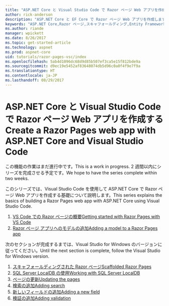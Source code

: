 ```yaml
---
title: "ASP.NET Core と Visual Studio Code で Razor ページ Web アプリを作成する"
author: rick-anderson
description: "ASP.NET Core と EF Core で Razor ページ Web アプリを作成します。"
keywords: "ASP.NET Core,Razor ページ,スキャフォールディング,Entity Framework Core,EF,EF Core,データベース,Code,Visual Studio Code"
ms.author: riande
manager: wpickett
ms.date: 8/26/2017
ms.topic: get-started-article
ms.technology: aspnet
ms.prod: aspnet-core
uid: tutorials/razor-pages-vsc/index
ms.openlocfilehash: 5ab4d1096dc68d9d85b507ef3ca5e15f812bde9a
ms.sourcegitcommit: d9ec19e5452af83648074db5d96c0a0f4f9e7f9a
ms.translationtype: HT
ms.contentlocale: ja-JP
ms.lasthandoff: 08/29/2017
---
```

# <a name="create-a-razor-pages-web-app-with-aspnet-core-and-visual-studio-code"></a><span data-ttu-id="e4152-104">ASP.NET Core と Visual Studio Code で Razor ページ Web アプリを作成する</span><span class="sxs-lookup"><span data-stu-id="e4152-104">Create a Razor Pages web app with ASP.NET Core and Visual Studio Code</span></span>

<span data-ttu-id="e4152-105">この機能の作業はまだ進行中です。</span><span class="sxs-lookup"><span data-stu-id="e4152-105">This is a work in progress.</span></span> <span data-ttu-id="e4152-106">2 週間以内にシリーズを完成させる予定です。</span><span class="sxs-lookup"><span data-stu-id="e4152-106">We hope to have the series complete within two weeks.</span></span>

<span data-ttu-id="e4152-107">このシリーズでは、Visual Studio Code を使用して ASP.NET Core で Razor ページ Web アプリを作成する基礎について説明します。</span><span class="sxs-lookup"><span data-stu-id="e4152-107">This series explains the basics of building a Razor Pages web app with ASP.NET Core using Visual Studio Code.</span></span>

1. [<span data-ttu-id="e4152-108">VS Code での Razor ページの概要</span><span class="sxs-lookup"><span data-stu-id="e4152-108">Getting started with Razor Pages with VS Code</span></span>](xref:tutorials/razor-pages-vsc/razor-pages-start)
1. [<span data-ttu-id="e4152-109">Razor ページ アプリへのモデルの追加</span><span class="sxs-lookup"><span data-stu-id="e4152-109">Adding a model to a Razor Pages app</span></span>](xref:tutorials/razor-pages-vsc/model)

<span data-ttu-id="e4152-110">次のセクションが完成するまでは、Visual Studio for Windows のバージョンに従ってください。</span><span class="sxs-lookup"><span data-stu-id="e4152-110">Until the next section is complete, follow the Visual Studio for Windows version.</span></span>


1. [<span data-ttu-id="e4152-111">スキャフォールディングされた Razor ページ</span><span class="sxs-lookup"><span data-stu-id="e4152-111">Scaffolded Razor Pages</span></span>](xref:tutorials/razor-pages/page)
1. [<span data-ttu-id="e4152-112">SQL Server LocalDB の使用</span><span class="sxs-lookup"><span data-stu-id="e4152-112">Working with SQL Server LocalDB</span></span>](xref:tutorials/razor-pages/sql)
1. [<span data-ttu-id="e4152-113">ページの更新</span><span class="sxs-lookup"><span data-stu-id="e4152-113">Updating the pages</span></span>](xref:tutorials/razor-pages/da1)
1. [<span data-ttu-id="e4152-114">検索の追加</span><span class="sxs-lookup"><span data-stu-id="e4152-114">Adding search</span></span>](xref:tutorials/razor-pages/search)
1. [<span data-ttu-id="e4152-115">新しいフィールドの追加</span><span class="sxs-lookup"><span data-stu-id="e4152-115">Adding a new field</span></span>](xref:tutorials/razor-pages/new-field)
1. [<span data-ttu-id="e4152-116">検証の追加</span><span class="sxs-lookup"><span data-stu-id="e4152-116">Adding validation</span></span>](xref:tutorials/razor-pages/validation)